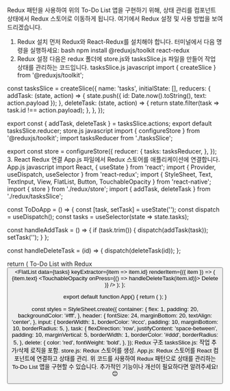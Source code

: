 Redux 패턴을 사용하여 위의 To-Do List 앱을 구현하기 위해, 상태 관리를 컴포넌트 상태에서 Redux 스토어로 이동하게 됩니다. 여기에서 Redux 설정 및 사용 방법을 보여드리겠습니다.

1. Redux 설치
먼저 Redux와 React-Redux를 설치해야 합니다. 터미널에서 다음 명령을 실행하세요:
bash
npm install @reduxjs/toolkit react-redux
2. Redux 설정
다음은 redux 폴더에 store.js와 tasksSlice.js 파일을 만들어 작업 상태를 관리하는 코드입니다.
tasksSlice.js
javascript
import { createSlice } from '@reduxjs/toolkit';

const tasksSlice = createSlice({
  name: 'tasks',
  initialState: [],
  reducers: {
    addTask: (state, action) => {
      state.push({ id: Date.now().toString(), text: action.payload });
    },
    deleteTask: (state, action) => {
      return state.filter(task => task.id !== action.payload);
    },
  },
});

export const { addTask, deleteTask } = tasksSlice.actions;
export default tasksSlice.reducer;
store.js
javascript
import { configureStore } from '@reduxjs/toolkit';
import tasksReducer from './tasksSlice';

export const store = configureStore({
  reducer: {
    tasks: tasksReducer,
  },
});
3. React Redux 연결
App.js 파일에서 Redux 스토어를 애플리케이션에 연결합니다.
App.js
javascript
import React, { useState } from 'react';
import { Provider, useDispatch, useSelector } from 'react-redux';
import { StyleSheet, Text, TextInput, View, FlatList, Button, TouchableOpacity } from 'react-native';
import { store } from './redux/store';
import { addTask, deleteTask } from './redux/tasksSlice';

const ToDoApp = () => {
  const [task, setTask] = useState('');
  const dispatch = useDispatch();
  const tasks = useSelector(state => state.tasks);

  const handleAddTask = () => {
    if (task.trim()) {
      dispatch(addTask(task));
      setTask('');
    }
  };

  const handleDeleteTask = (id) => {
    dispatch(deleteTask(id));
  };

  return (
    <View style={styles.container}>
      <Text style={styles.header}>To-Do List with Redux</Text>
      <TextInput
        style={styles.input}
        value={task}
        onChangeText={setTask}
        placeholder="Enter a task"
      />
      <Button title="Add Task" onPress={handleAddTask} />
      <FlatList
        data={tasks}
        keyExtractor={item => item.id}
        renderItem={({ item }) => (
          <View style={styles.task}>
            <Text>{item.text}</Text>
            <TouchableOpacity onPress={() => handleDeleteTask(item.id)}>
              <Text style={styles.delete}>Delete</Text>
            </TouchableOpacity>
          </View>
        )}
      />
    </View>
  );
};

export default function App() {
  return (
    <Provider store={store}>
      <ToDoApp />
    </Provider>
  );
}

const styles = StyleSheet.create({
  container: {
    flex: 1,
    padding: 20,
    backgroundColor: '#fff',
  },
  header: {
    fontSize: 24,
    marginBottom: 20,
    textAlign: 'center',
  },
  input: {
    borderWidth: 1,
    borderColor: '#ccc',
    padding: 10,
    marginBottom: 10,
    borderRadius: 5,
  },
  task: {
    flexDirection: 'row',
    justifyContent: 'space-between',
    padding: 10,
    marginVertical: 5,
    borderWidth: 1,
    borderColor: '#ddd',
    borderRadius: 5,
  },
  delete: {
    color: 'red',
    fontWeight: 'bold',
  },
});
Redux 구조
tasksSlice.js: 작업 추가/삭제 로직을 포함.
store.js: Redux 스토어를 생성.
App.js: Redux 스토어를 React 컴포넌트에 연결하고 상태를 관리.
위 코드를 사용하여 Redux 패턴으로 상태를 관리하는 To-Do List 앱을 구현할 수 있습니다. 추가적인 기능이나 개선이 필요하다면 알려주세요! 😊